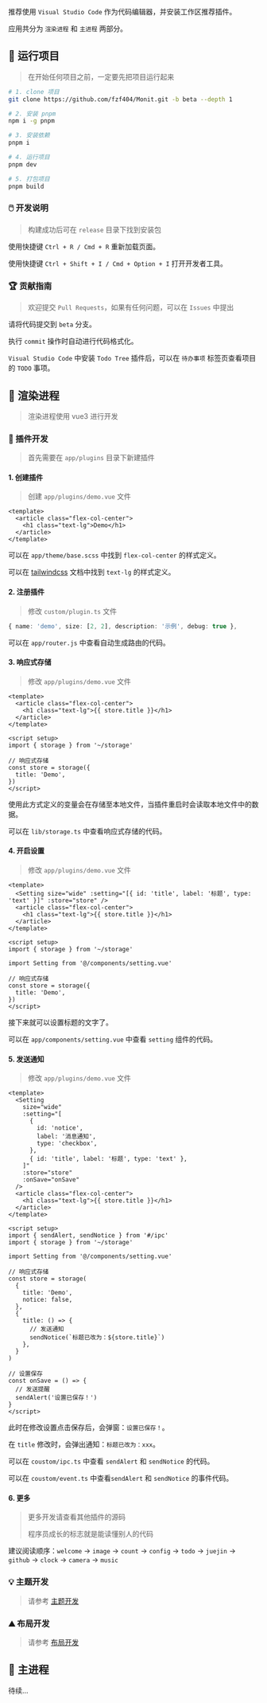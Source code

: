 <!--
 * @Author: fzf404
 * @Date: 2022-09-23 20:37:31
 * @LastEditors: fzf404 me@fzf404.art
 * @LastEditTime: 2022-11-09 22:10:18
 * @Description: 开发文档
-->

推荐使用 `Visual Studio Code` 作为代码编辑器，并安装工作区推荐插件。

应用共分为 `渲染进程` 和 `主进程` 两部分。

## 🥇 运行项目

> 在开始任何项目之前，一定要先把项目运行起来

```bash
# 1. clone 项目
git clone https://github.com/fzf404/Monit.git -b beta --depth 1

# 2. 安装 pnpm
npm i -g pnpm

# 3. 安装依赖
pnpm i

# 4. 运行项目
pnpm dev

# 5. 打包项目
pnpm build
```

### 🖱️ 开发说明

> 构建成功后可在 `release` 目录下找到安装包

使用快捷键 `Ctrl + R / Cmd + R` 重新加载页面。

使用快捷键 `Ctrl + Shift + I / Cmd + Option + I` 打开开发者工具。

### 🏆 贡献指南

> 欢迎提交 `Pull Requests`，如果有任何问题，可以在 `Issues` 中提出

请将代码提交到 `beta` 分支。

执行 `commit` 操作时自动进行代码格式化。

`Visual Studio Code` 中安装 `Todo Tree` 插件后，可以在 `待办事项` 标签页查看项目的 `TODO` 事项。

## 🎇 渲染进程

> 渲染进程使用 vue3 进行开发

### 🎡 插件开发

> 首先需要在 `app/plugins` 目录下新建插件

#### 1. 创建插件

> 创建 `app/plugins/demo.vue` 文件

```vue
<template>
  <article class="flex-col-center">
    <h1 class="text-lg">Demo</h1>
  </article>
</template>
```

可以在 `app/theme/base.scss` 中找到 `flex-col-center` 的样式定义。

可以在 [tailwindcss](https://tailwindcss.com/) 文档中找到 `text-lg` 的样式定义。

#### 2. 注册插件

> 修改 `custom/plugin.ts` 文件

```ts
{ name: 'demo', size: [2, 2], description: '示例', debug: true },
```

可以在 `app/router.js` 中查看自动生成路由的代码。

#### 3. 响应式存储

> 修改 `app/plugins/demo.vue` 文件

```vue
<template>
  <article class="flex-col-center">
    <h1 class="text-lg">{{ store.title }}</h1>
  </article>
</template>

<script setup>
import { storage } from '~/storage'

// 响应式存储
const store = storage({
  title: 'Demo',
})
</script>
```

使用此方式定义的变量会在存储至本地文件，当插件重启时会读取本地文件中的数据。

可以在 `lib/storage.ts` 中查看响应式存储的代码。

#### 4. 开启设置

> 修改 `app/plugins/demo.vue` 文件

```vue
<template>
  <Setting size="wide" :setting="[{ id: 'title', label: '标题', type: 'text' }]" :store="store" />
  <article class="flex-col-center">
    <h1 class="text-lg">{{ store.title }}</h1>
  </article>
</template>

<script setup>
import { storage } from '~/storage'

import Setting from '@/components/setting.vue'

// 响应式存储
const store = storage({
  title: 'Demo',
})
</script>
```

接下来就可以设置标题的文字了。

可以在 `app/components/setting.vue` 中查看 `setting` 组件的代码。

#### 5. 发送通知

> 修改 `app/plugins/demo.vue` 文件

```vue
<template>
  <Setting
    size="wide"
    :setting="[
      {
        id: 'notice',
        label: '消息通知',
        type: 'checkbox',
      },
      { id: 'title', label: '标题', type: 'text' },
    ]"
    :store="store"
    :onSave="onSave"
  />
  <article class="flex-col-center">
    <h1 class="text-lg">{{ store.title }}</h1>
  </article>
</template>

<script setup>
import { sendAlert, sendNotice } from '#/ipc'
import { storage } from '~/storage'

import Setting from '@/components/setting.vue'

// 响应式存储
const store = storage(
  {
    title: 'Demo',
    notice: false,
  },
  {
    title: () => {
      // 发送通知
      sendNotice(`标题已改为：${store.title}`)
    },
  }
)

// 设置保存
const onSave = () => {
  // 发送提醒
  sendAlert('设置已保存！')
}
</script>
```

此时在修改设置点击保存后，会弹窗：`设置已保存！`。

在 `title` 修改时，会弹出通知：`标题已改为：xxx`。

可以在 `coustom/ipc.ts` 中查看 `sendAlert` 和 `sendNotice` 的代码。

可以在 `coustom/event.ts` 中查看`sendAlert` 和 `sendNotice` 的事件代码。

#### 6. 更多

> 更多开发请查看其他插件的源码
>
> 程序员成长的标志就是能读懂别人的代码

建议阅读顺序：`welcome` -> `image` -> `count` -> `config` -> `todo` -> `juejin` -> `github` -> `clock` -> `camera` -> `music`

### 💡 主题开发

> 请参考 [主题开发](https://monit.fzf404.art/#/zh/06-theme)

### ⛰️ 布局开发

> 请参考 [布局开发](https://monit.fzf404.art/#/zh/07-layout)

## 🧰 主进程

待续...
